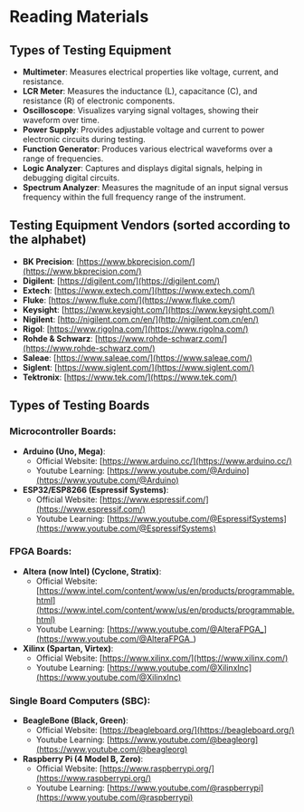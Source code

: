 # Reading Materials

## Types of Testing Equipment
- **Multimeter**: Measures electrical properties like voltage, current, and resistance.
- **LCR Meter**: Measures the inductance (L), capacitance (C), and resistance (R) of electronic components.
- **Oscilloscope**: Visualizes varying signal voltages, showing their waveform over time.
- **Power Supply**: Provides adjustable voltage and current to power electronic circuits during testing.
- **Function Generator**: Produces various electrical waveforms over a range of frequencies.
- **Logic Analyzer**: Captures and displays digital signals, helping in debugging digital circuits.
- **Spectrum Analyzer**: Measures the magnitude of an input signal versus frequency within the full frequency range of the instrument.

## Testing Equipment Vendors (sorted according to the alphabet)
- **BK Precision**: [https://www.bkprecision.com/](https://www.bkprecision.com/)
- **Digilent**: [https://digilent.com/](https://digilent.com/)
- **Extech**: [https://www.extech.com/](https://www.extech.com/)
- **Fluke**: [https://www.fluke.com/](https://www.fluke.com/)
- **Keysight**: [https://www.keysight.com/](https://www.keysight.com/)
- **Nigilent**: [http://nigilent.com.cn/en/](http://nigilent.com.cn/en/)
- **Rigol**: [https://www.rigolna.com/](https://www.rigolna.com/)
- **Rohde & Schwarz**: [https://www.rohde-schwarz.com/](https://www.rohde-schwarz.com/)
- **Saleae**: [https://www.saleae.com/](https://www.saleae.com/)
- **Siglent**: [https://www.siglent.com/](https://www.siglent.com/)
- **Tektronix**: [https://www.tek.com/](https://www.tek.com/)

## Types of Testing Boards
### Microcontroller Boards:
- **Arduino (Uno, Mega)**:
  - Official Website: [https://www.arduino.cc/](https://www.arduino.cc/)
  - Youtube Learning: [https://www.youtube.com/@Arduino](https://www.youtube.com/@Arduino)
- **ESP32/ESP8266 (Espressif Systems)**:
  - Official Website: [https://www.espressif.com/](https://www.espressif.com/)
  - Youtube Learning: [https://www.youtube.com/@EspressifSystems](https://www.youtube.com/@EspressifSystems)

### FPGA Boards:
- **Altera (now Intel) (Cyclone, Stratix)**:
  - Official Website: [https://www.intel.com/content/www/us/en/products/programmable.html](https://www.intel.com/content/www/us/en/products/programmable.html)
  - Youtube Learning: [https://www.youtube.com/@AlteraFPGA_](https://www.youtube.com/@AlteraFPGA_)
- **Xilinx (Spartan, Virtex)**:
  - Official Website: [https://www.xilinx.com/](https://www.xilinx.com/)
  - Youtube Learning: [https://www.youtube.com/@XilinxInc](https://www.youtube.com/@XilinxInc)

### Single Board Computers (SBC):
- **BeagleBone (Black, Green)**:
  - Official Website: [https://beagleboard.org/](https://beagleboard.org/)
  - Youtube Learning: [https://www.youtube.com/@beagleorg](https://www.youtube.com/@beagleorg)
- **Raspberry Pi (4 Model B, Zero)**:
  - Official Website: [https://www.raspberrypi.org/](https://www.raspberrypi.org/)
  - Youtube Learning: [https://www.youtube.com/@raspberrypi](https://www.youtube.com/@raspberrypi)


